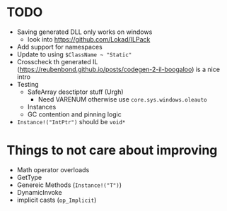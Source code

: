 # TODO

* Saving generated DLL only works on windows 
    - look into https://github.com/Lokad/ILPack
* Add support for namespaces
* Update to using `$ClassName ~ "Static"`
* Crosscheck th generated IL (https://reubenbond.github.io/posts/codegen-2-il-boogaloo) is a nice intro
* Testing
    - SafeArray desctiptor stuff (Urgh)
        - Need VARENUM otherwise use `core.sys.windows.oleauto`
    - Instances
    - GC contention and pinning logic
* `Instance!("IntPtr")` should be `void*`

# Things to not care about improving

* Math operator overloads
* GetType
* Genereic Methods (`Instance!("T")`)
* DynamicInvoke
* implicit casts (`op_Implicit`)
